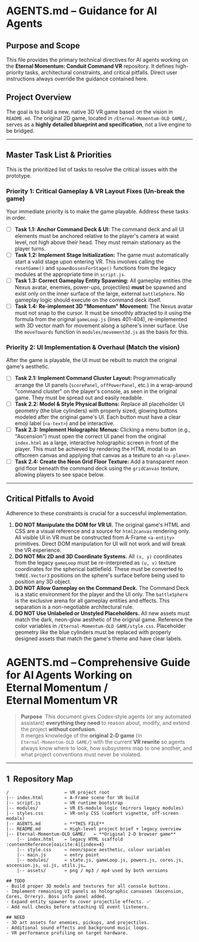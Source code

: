 # AGENTS.md – Guidance for AI Agents

## Purpose and Scope

This file provides the primary technical directives for AI agents working on the **Eternal Momentum: Conduit Command VR** repository. It defines high-priority tasks, architectural constraints, and critical pitfalls. Direct user instructions always override the guidance contained here.

## Project Overview

The goal is to build a new, native 3D VR game based on the vision in `README.md`. The original 2D game, located in `/Eternal-Momentum-OLD GAME/`, serves as a **highly detailed blueprint and specification**, not a live engine to be bridged.

---
## Master Task List & Priorities

This is the prioritized list of tasks to resolve the critical issues with the prototype.

### **Priority 1: Critical Gameplay & VR Layout Fixes (Un-break the game)**
Your immediate priority is to make the game playable. Address these tasks in order.

* [ ] **Task 1.1: Anchor Command Deck & UI:** The command deck and all UI elements must be anchored relative to the player's camera at waist level, not high above their head. They must remain stationary as the player turns.
* [ ] **Task 1.2: Implement Stage Initialization:** The game must automatically start a valid stage upon entering VR. This involves calling the `resetGame()` and `spawnBossesForStage()` functions from the legacy modules at the appropriate time in `script.js`.
* [ ] **Task 1.3: Correct Gameplay Entity Spawning:** All gameplay entities (the Nexus avatar, enemies, power-ups, projectiles) **must** be spawned and exist only on the inner surface of the large, external `battleSphere`. No gameplay logic should execute on the command deck itself.
* [ ] **Task 1.4: Re-implement 3D "Momentum" Movement:** The Nexus avatar must not snap to the cursor. It must be smoothly attracted to it using the formula from the original `gameLoop.js` (lines 401-404), re-implemented with 3D vector math for movement along a sphere's inner surface. Use the `moveTowards` function in `modules/movement3d.js` as the basis for this.

### **Priority 2: UI Implementation & Overhaul (Match the vision)**
After the game is playable, the UI must be rebuilt to match the original game's aesthetic.

* [ ] **Task 2.1: Implement Command Cluster Layout:** Programmatically arrange the UI panels (`scorePanel`, `offPowerPanel`, etc.) in a wrap-around "command cluster" on the player's console, as seen in the original game. They must be spread out and easily readable.
* [ ] **Task 2.2: Model & Style Physical Buttons:** Replace all placeholder UI geometry (the blue cylinders) with properly sized, glowing buttons modeled after the original game's UI. Each button must have a clear emoji label (`<a-text>`) and be interactive.
* [ ] **Task 2.3: Implement Holographic Menus:** Clicking a menu button (e.g., "Ascension") must open the correct UI panel from the original `index.html` as a large, interactive holographic screen in front of the player. This must be achieved by rendering the HTML modal to an offscreen canvas and applying that canvas as a texture to an `<a-plane>`.
* [ ] **Task 2.4: Create the Neon Grid Floor Texture:** Add a transparent neon grid floor beneath the command deck using the `gridCanvas` texture, allowing players to see space below.

---
## Critical Pitfalls to Avoid

Adherence to these constraints is crucial for a successful implementation.

1.  **DO NOT Manipulate the DOM for VR UI.** The original game's HTML and CSS are a visual reference and a source for `html2canvas` rendering only. All visible UI in VR must be constructed from A-Frame `<a-entity>` primitives. Direct DOM manipulation for UI will not work and will break the VR experience.
2.  **DO NOT Mix 2D and 3D Coordinate Systems.** All `(x, y)` coordinates from the legacy `gameLoop` must be re-interpreted as `(u, v)` texture coordinates for the spherical battlefield. These must be converted to `THREE.Vector3` positions on the sphere's surface before being used to position any 3D object.
3.  **DO NOT Allow Gameplay on the Command Deck.** The Command Deck is a static environment for the player and the UI only. The `battleSphere` is the exclusive arena for all gameplay entities and effects. This separation is a non-negotiable architectural rule.
4.  **DO NOT Use Unlabeled or Unstyled Placeholders.** All new assets must match the dark, neon-glow aesthetic of the original game. Reference the color variables in `/Eternal-Momentum-OLD GAME/style.css`. Placeholder geometry like the blue cylinders must be replaced with properly designed assets that match the game's theme and have clear labels.
# AGENTS.md – Comprehensive Guide for AI Agents Working on **Eternal Momentum / Eternal Momentum VR**

> **Purpose**  This document gives Codex‑style agents (or any automated assistant) **everything they need** to reason about, modify, and extend the project **without confusion**.  
> It merges knowledge of the **original 2‑D game** (in `Eternal‑Momentum‑OLD GAME/`) with the current **VR rewrite** so agents always know where to look, how subsystems map to one another, and what project conventions must never be violated.

---

## 1  Repository Map

```text
/                     ← VR project root
|-- index.html        ← A‑Frame scene for VR build
|-- script.js         ← VR runtime bootstrap
|-- modules/          ← VR ES‑module logic (mirrors legacy modules)
|-- styles.css        ← VR‑only CSS (comfort vignette, off‑screen modals)
|-- AGENTS.md         ← **THIS FILE**
|-- README.md         ← High‑level project brief + legacy overview
|-- Eternal-Momentum-OLD GAME/   ← **Original 2‑D browser game**
    |-- index.html    ← legacy HTML scaffold :contentReference[oaicite:4]{index=4}
    |-- style.css     ← neon/space aesthetic, colour variables
    |-- main.js       ← entry point
    |-- modules/      ← state.js, gameLoop.js, powers.js, cores.js, ascension.js, ui.js, utils.js…
    |-- assets/       ← png / mp3 / mp4 used by both versions

## TODO
- Build proper 3D models and textures for all console buttons.
- Implement remaining UI panels as holographic canvases (Ascension, Cores, Orrery). Boss info panel added.
- Expand entity spawner to cover projectile effects. ✅
- Add null checks before attaching UI event listeners.

## NEED
- 3D art assets for enemies, pickups, and projectiles.
- Additional sound effects and background music loops.
- VR performance profiling on target hardware.
